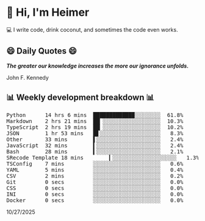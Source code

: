 # 👋 Hi, I'm Heimer

💻 I write code, drink coconut, and sometimes the code even works.

## 😄 Daily Quotes 😄

_**The greater our knowledge increases the more our ignorance unfolds.**_

John F. Kennedy



## 📊 Weekly development breakdown 📊

<pre>Python      14 hrs 6 mins  ████████████▉░░░░░░░░  61.8%
Markdown    2 hrs 21 mins  ██▏░░░░░░░░░░░░░░░░░░  10.3%
TypeScript  2 hrs 19 mins  ██▏░░░░░░░░░░░░░░░░░░  10.2%
JSON        1 hr 53 mins   █▋░░░░░░░░░░░░░░░░░░░   8.3%
Other       33 mins        ▌░░░░░░░░░░░░░░░░░░░░   2.4%
JavaScript  32 mins        ▍░░░░░░░░░░░░░░░░░░░░   2.4%
Bash        28 mins        ▍░░░░░░░░░░░░░░░░░░░░   2.1%
SRecode Template 18 mins        ▎░░░░░░░░░░░░░░░░░░░░   1.3%
TSConfig    7 mins         ░░░░░░░░░░░░░░░░░░░░░   0.6%
YAML        5 mins         ░░░░░░░░░░░░░░░░░░░░░   0.4%
CSV         2 mins         ░░░░░░░░░░░░░░░░░░░░░   0.2%
Git         0 secs         ░░░░░░░░░░░░░░░░░░░░░   0.0%
CSS         0 secs         ░░░░░░░░░░░░░░░░░░░░░   0.0%
INI         0 secs         ░░░░░░░░░░░░░░░░░░░░░   0.0%
Docker      0 secs         ░░░░░░░░░░░░░░░░░░░░░   0.0%</pre>

10/27/2025